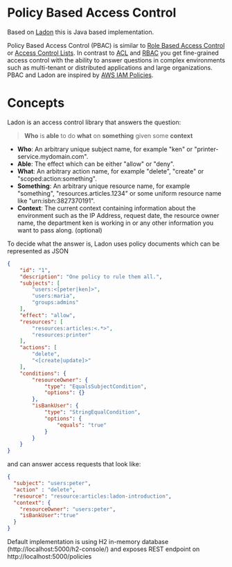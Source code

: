# Policy Based Access Control

Based on [Ladon](https://github.com/ory/ladon) this is Java based implementation.


Policy Based Access Control (PBAC) is similar to [Role Based Access Control](https://en.wikipedia.org/wiki/Role-based_access_control)
or [Access Control Lists](https://en.wikipedia.org/wiki/Access_control_list).
In contrast to [ACL](https://en.wikipedia.org/wiki/Access_control_list) and [RBAC](https://en.wikipedia.org/wiki/Role-based_access_control)
you get fine-grained access control with the ability to answer questions in complex environments such as multi-tenant or distributed applications
and large organizations. PBAC and Ladon are inspired by [AWS IAM Policies](http://docs.aws.amazon.com/IAM/latest/UserGuide/access_policies.html).

# Concepts

Ladon is an access control library that answers the question:

> **Who** is **able** to do **what** on **something** given some **context**

* **Who**: An arbitrary unique subject name, for example "ken" or "printer-service.mydomain.com".
* **Able**: The effect which can be either "allow" or "deny".
* **What**: An arbitrary action name, for example "delete", "create" or "scoped:action:something".
* **Something**: An arbitrary unique resource name, for example "something", "resources.articles.1234" or some uniform
    resource name like "urn:isbn:3827370191".
* **Context**: The current context containing information about the environment such as the IP Address,
    request date, the resource owner name, the department ken is working in or any other information you want to pass along.
    (optional)

To decide what the answer is, Ladon uses policy documents which can be represented as JSON

```json
{
    "id": "1",
    "description": "One policy to rule them all.",
    "subjects": [
        "users:<[peter|ken]>",
        "users:maria",
        "groups:admins"
    ],
    "effect": "allow",
    "resources": [
        "resources:articles:<.*>",
        "resources:printer"
    ],
    "actions": [
        "delete",
        "<[create|update]>"
    ],
    "conditions": {
        "resourceOwner": {
            "type": "EqualsSubjectCondition",
            "options": {}
        },
        "isBankUser": {
            "type": "StringEqualCondition",
            "options": {
                "equals": "true"
            }
        }
    }
}
```

and can answer access requests that look like:

```json
{
  "subject": "users:peter",
  "action" : "delete",
  "resource": "resource:articles:ladon-introduction",
  "context": {
    "resourceOwner": "users:peter",
    "isBankUser":"true"
  }
}
```

Default implementation is using H2 in-memory database (http://localhost:5000/h2-console/) and exposes REST endpoint on http://localhost:5000/policies

